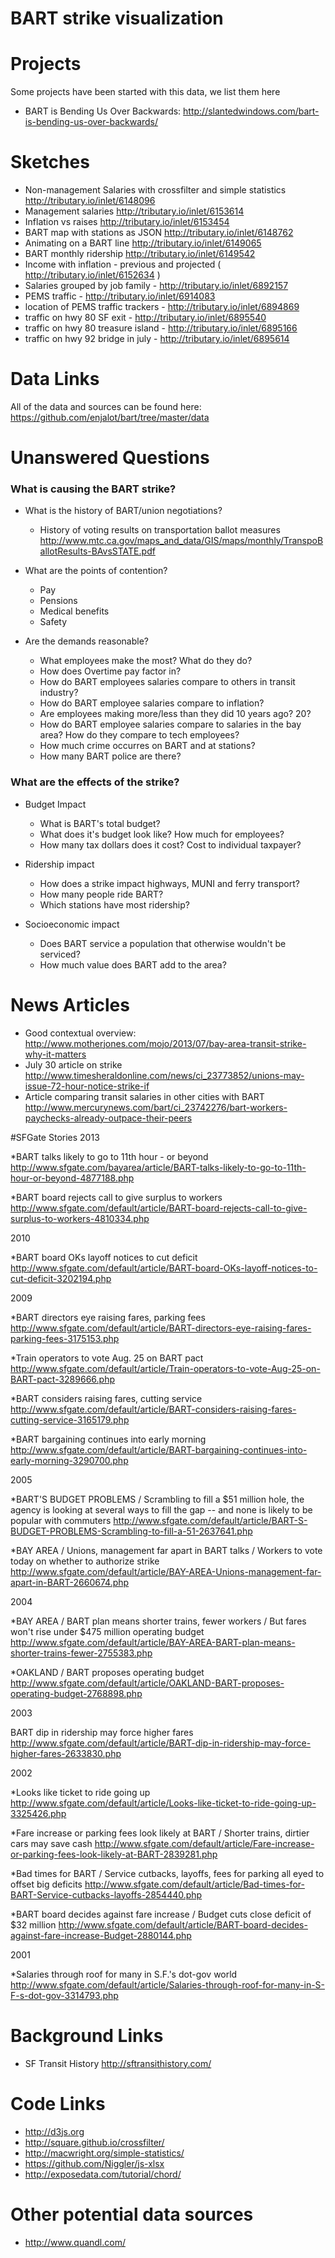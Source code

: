 BART strike visualization
=========================

# Projects
Some projects have been started with this data, we list them here  

* BART is Bending Us Over Backwards: http://slantedwindows.com/bart-is-bending-us-over-backwards/  

# Sketches

* Non-management Salaries with crossfilter and simple statistics http://tributary.io/inlet/6148096
* Management salaries http://tributary.io/inlet/6153614
* Inflation vs raises http://tributary.io/inlet/6153454
* BART map with stations as JSON http://tributary.io/inlet/6148762
* Animating on a BART line http://tributary.io/inlet/6149065
* BART monthly ridership http://tributary.io/inlet/6149542
* Income with inflation - previous and projected ( http://tributary.io/inlet/6152634 )
* Salaries grouped by job family - http://tributary.io/inlet/6892157
* PEMS traffic - http://tributary.io/inlet/6914083
* location of PEMS traffic trackers - http://tributary.io/inlet/6894869
* traffic on hwy 80 SF exit - http://tributary.io/inlet/6895540
* traffic on hwy 80 treasure island - http://tributary.io/inlet/6895166
* traffic on hwy 92 bridge in july - http://tributary.io/inlet/6895614

# Data Links

All of the data and sources can be found here: https://github.com/enjalot/bart/tree/master/data

# Unanswered Questions

### What is causing the BART strike?
* What is the history of BART/union negotiations?
	+ History of voting results on transportation ballot measures <http://www.mtc.ca.gov/maps_and_data/GIS/maps/monthly/TranspoBallotResults-BAvsSTATE.pdf>
* What are the points of contention?
	+ Pay
	+ Pensions
	+ Medical benefits
	+ Safety

* Are the demands reasonable?
	+ What employees make the most? What do they do? 
	+ How does Overtime pay factor in?
	+ How do BART employees salaries compare to others in transit industry?
	+ How do BART employee salaries compare to inflation?
	+ Are employees making more/less than they did 10 years ago? 20?
	+ How do BART employee salaries compare to salaries in the bay area? How do they compare to tech employees?
	+ How much crime occurres on BART and at stations?
	+ How many BART police are there?

### What are the effects of the strike?
* Budget Impact  
 	+ What is BART's total budget?
	+ What does it's budget look like? How much for employees?
	+ How many tax dollars does it cost? Cost to individual taxpayer?

* Ridership impact  
	+ How does a strike impact highways, MUNI and ferry transport?
	+ How many people ride BART?
	+ Which stations have most ridership?
	
* Socioeconomic impact  
	+ Does BART service a population that otherwise wouldn't be serviced?
	+ How much value does BART add to the area?


# News Articles
* Good contextual overview: http://www.motherjones.com/mojo/2013/07/bay-area-transit-strike-why-it-matters
* July 30 article on strike http://www.timesheraldonline.com/news/ci_23773852/unions-may-issue-72-hour-notice-strike-if
* Article comparing transit salaries in other cities with BART http://www.mercurynews.com/bart/ci_23742276/bart-workers-paychecks-already-outpace-their-peers

#SFGate Stories
2013

*BART talks likely to go to 11th hour - or beyond http://www.sfgate.com/bayarea/article/BART-talks-likely-to-go-to-11th-hour-or-beyond-4877188.php

*BART board rejects call to give surplus to workers http://www.sfgate.com/default/article/BART-board-rejects-call-to-give-surplus-to-workers-4810334.php

2010

*BART board OKs layoff notices to cut deficit http://www.sfgate.com/default/article/BART-board-OKs-layoff-notices-to-cut-deficit-3202194.php

2009

*BART directors eye raising fares, parking fees http://www.sfgate.com/default/article/BART-directors-eye-raising-fares-parking-fees-3175153.php

*Train operators to vote Aug. 25 on BART pact http://www.sfgate.com/default/article/Train-operators-to-vote-Aug-25-on-BART-pact-3289666.php

*BART considers raising fares, cutting service http://www.sfgate.com/default/article/BART-considers-raising-fares-cutting-service-3165179.php

*BART bargaining continues into early morning http://www.sfgate.com/default/article/BART-bargaining-continues-into-early-morning-3290700.php

2005

*BART'S BUDGET PROBLEMS / Scrambling to fill a $51 million hole, the agency is looking at several ways to fill the gap -- and none is likely to be popular with commuters http://www.sfgate.com/default/article/BART-S-BUDGET-PROBLEMS-Scrambling-to-fill-a-51-2637641.php

*BAY AREA / Unions, management far apart in BART talks / Workers to vote today on whether to authorize strike http://www.sfgate.com/default/article/BAY-AREA-Unions-management-far-apart-in-BART-2660674.php

2004

*BAY AREA / BART plan means shorter trains, fewer workers / But fares won't rise under $475 million operating budget http://www.sfgate.com/default/article/BAY-AREA-BART-plan-means-shorter-trains-fewer-2755383.php

*OAKLAND / BART proposes operating budget http://www.sfgate.com/default/article/OAKLAND-BART-proposes-operating-budget-2768898.php

2003

BART dip in ridership may force higher fares
http://www.sfgate.com/default/article/BART-dip-in-ridership-may-force-higher-fares-2633830.php

2002

*Looks like ticket to ride going up http://www.sfgate.com/default/article/Looks-like-ticket-to-ride-going-up-3325426.php

*Fare increase or parking fees look likely at BART / Shorter trains, dirtier cars may save cash http://www.sfgate.com/default/article/Fare-increase-or-parking-fees-look-likely-at-BART-2839281.php

*Bad times for BART / Service cutbacks, layoffs, fees for parking all eyed to offset big deficits http://www.sfgate.com/default/article/Bad-times-for-BART-Service-cutbacks-layoffs-2854440.php

*BART board decides against fare increase / Budget cuts close deficit of $32 million http://www.sfgate.com/default/article/BART-board-decides-against-fare-increase-Budget-2880144.php

2001

*Salaries through roof for many in S.F.'s dot-gov world http://www.sfgate.com/default/article/Salaries-through-roof-for-many-in-S-F-s-dot-gov-3314793.php



# Background Links
* SF Transit History http://sftransithistory.com/

# Code Links

* http://d3js.org
* http://square.github.io/crossfilter/
* http://macwright.org/simple-statistics/
* https://github.com/Niggler/js-xlsx
* http://exposedata.com/tutorial/chord/
 
# Other potential data sources
* http://www.quandl.com/
